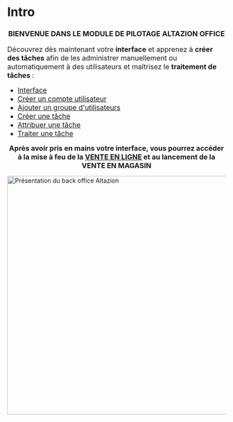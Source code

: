 # Intro


<h3 style="text-align: center;">BIENVENUE&nbsp;DANS LE MODULE DE PILOTAGE ALTAZION OFFICE</h3>
<p style="text-align: left;"><span style="font-size: 12pt;">D&eacute;couvrez d&egrave;s maintenant votre <strong>interface</strong> et&nbsp;</span><span style="font-size: 12pt;">apprenez &agrave; <strong>cr&eacute;er des t&acirc;ches</strong> afin de les administrer manuellement ou automatiquement &agrave; des utilisateurs et ma&icirc;trisez le <strong>traitement de t&acirc;ches&nbsp;</strong>:</span></p>
<ul style="list-style-type: square;">
<li><span style="font-size: 12pt;"><a title="Interface" href="/start/interface/first-step-interface.aspx">Interface</a></span></li>
<li><span style="font-size: 12pt;"><a title="Cr&eacute;er un compte utilisateur" href="/start/interface/creer-compte.aspx">Cr&eacute;er un compte utilisateur</a></span></li>
<li><span style="font-size: 12pt;"><a title="Ajouter un groupe d'utilisateurs" href="/start/interface/add-group.aspx">Ajouter un groupe d'utilisateurs</a></span></li>
<li><span style="font-size: 12pt;"><a title="Cr&eacute;er une t&acirc;che" href="/start/interface/edit-tasks.aspx">Cr&eacute;er une t&acirc;che</a></span></li>
<li><span style="font-size: 12pt;"><a title="Attribuer une t&acirc;che" href="/start/interface/attribuer-task.aspx">Attribuer une t&acirc;che</a></span></li>
<li><span style="font-size: 12pt;"><a title="Traiter une t&acirc;che" href="/start/interface/use-tasks.aspx">Traiter une t&acirc;che</a></span></li>
</ul>


<p style="text-align: center;"><strong><span style="font-size: 12pt;">Apr&egrave;s avoir pris en mains votre interface, vous pourrez acc&eacute;der &agrave; la mise &agrave; feu de la <a title="VENTE EN LIGNE" href="/start/vente-online/">VENTE EN LIGNE</a>&nbsp;et au lancement de la VENTE EN MAGASIN</span></strong></p>


<p><img src="https://datasimplemente.blob.core.windows.net/aide/altazionoffice.png" alt="Pr&eacute;sentation du back office Altazion" width="1250" height="550" /></p>

